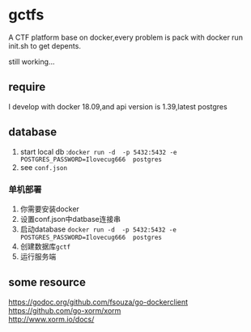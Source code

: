 # gctfs
A CTF platform base on docker,every problem is pack with docker
run init.sh to get depents.

still working...

## require
I develop with docker 18.09,and api version is 1.39,latest postgres
## database
1. start local db :`docker run -d  -p 5432:5432 -e POSTGRES_PASSWORD=Ilovecug666  postgres 
`
2. see `conf.json`

### 单机部署

1. 你需要安装docker
2. 设置conf.json中datbase连接串
3. 启动database `docker run -d  -p 5432:5432 -e POSTGRES_PASSWORD=Ilovecug666  postgres `
4. 创建数据库`gctf`
5. 运行服务端

## some resource
<https://godoc.org/github.com/fsouza/go-dockerclient>  
<https://github.com/go-xorm/xorm>  
<http://www.xorm.io/docs/>  
